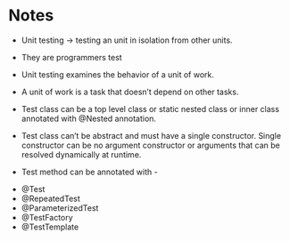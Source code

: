 # Notes

* Unit testing →  testing an unit in isolation from other units.
* They are programmers test
* Unit testing examines the behavior of a unit of work. 
* A unit of work is a task that doesn’t depend on other tasks.

* Test class can be a top level class or static nested class or inner class annotated with @Nested annotation. 
* Test class can’t be abstract and must have a single constructor. Single constructor can be no argument constructor or arguments that can be resolved dynamically at runtime.
* Test method can be annotated with - 
- @Test
- @RepeatedTest
- @ParameterizedTest
- @TestFactory
- @TestTemplate
 



